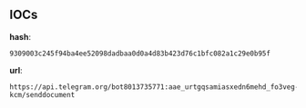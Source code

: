 
## IOCs

__hash__:

```text
9309003c245f94ba4ee52098dadbaa0d0a4d83b423d76c1bfc082a1c29e0b95f
```
__url__:

```text
https://api.telegram.org/bot8013735771:aae_urtgqsamiasxedn6mehd_fo3veg-kcm/senddocument
```